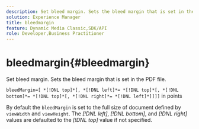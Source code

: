 ```yaml
---
description: Set bleed margin. Sets the bleed margin that is set in the PDF file.
solution: Experience Manager
title: bleedmargin
feature: Dynamic Media Classic,SDK/API
role: Developer,Business Practitioner
---
```


# bleedmargin{#bleedmargin}

Set bleed margin. Sets the bleed margin that is set in the PDF file.

 `bleedMargin=[ *[!DNL top]*[, *[!DNL left]*= *[!DNL top]*[, *[!DNL bottom]*= *[!DNL top]*[, *[!DNL right]*= *[!DNL left]*]]]]` in points

By default the `bleedMargin` is set to the full size of document defined by `viewWidth` and `viewHeight`. The *[!DNL left]*, *[!DNL bottom]*, and *[!DNL right]* values are defaulted to the *[!DNL top]* value if not specified. 
